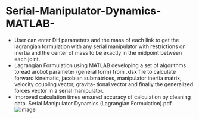 # Serial-Manipulator-Dynamics-MATLAB-
- User can enter DH parameters and the mass of each link to get the lagrangian formulation with any serial manipulator with restrictions on inertia and the center of mass to be exactly in the midpoint between each joint.
- Lagrangian Formulation using MATLAB developing a set of algorithms toread arobot parameter (general form) from .xlsx
file to calculate forward kinematic, jacobian submatrices, manipulator inertia matrix, velocity coupling vector, gravita‑
tional vector and finally the generalized forces vector in a serial manipulator.
- Improved calculation times ensured accuracy of calculation by cleaning data.
  Serial Manipulator Dynamics (Lagrangian Formulation).pdf
![image](https://github.com/EmanElRify/Serial-Manipulator-Dynamics-MATLAB-/assets/52162779/83d02028-eb05-4b3f-b59e-71af1e328c82)


